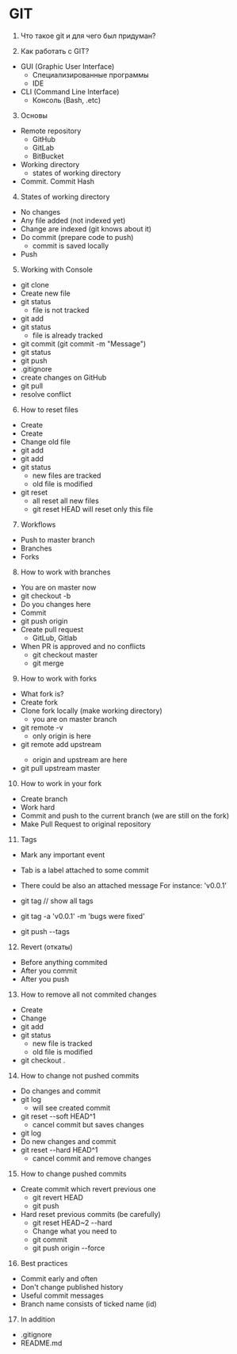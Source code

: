 # GIT

1. Что такое git и для чего был придуман?

2. Как работать с GIT?
 * GUI (Graphic User Interface)
    - Специализированные программы
    - IDE
  * CLI (Command Line Interface)
    - Консоль (Bash, .etc)

3. Основы
  * Remote repository
    - GitHub
    - GitLab
    - BitBucket
  * Working directory
    - states of working directory
  * Commit. Commit Hash

4. States of working directory
  * No changes
  * Any file added (not indexed yet)
  * Change are indexed (git knows about it)
  * Do commit (prepare code to push)
    - commit is saved locally
  * Push

5. Working with Console
  * git clone
  * Create new file
  * git status
    - file is not tracked
  * git add <NEW FILE>
  * git status
    - file is already tracked
  * git commit (git commit -m "Message")
  * git status
  * git push
  * .gitignore
  * create changes on GitHub
  * git pull
  * resolve conflict

6. How to reset files
  * Create <NEW FILE>
  * Create <NEW FILE2>
  * Change old file
  * git add <NEW FILE>
  * git add <NEW FILE2>
  * git status
    - new files are tracked
    - old file is modified
  * git reset
    - all reset all new files
    - git reset HEAD <FILENAME>
      will reset only this file


7. Workflows
  * Push to master branch
  * Branches
  * Forks


8. How to work with branches
  * You are on master now
  * git checkout -b <feature-name>
  * Do you changes here
  * Commit 
  * git push origin <feature-name>
  * Create pull request 
    - GitLub, Gitlab
  * When PR is approved and no conflicts
    - git checkout master
    - git merge <feature-name>
  

9. How to work with forks
  * What fork is?
  * Create fork
  * Clone fork locally (make working directory)
    - you are on master branch
  * git remote -v
    - only origin is here
  * git remote add upstream <url>
    - origin and upstream are here
  * git pull upstream master

10. How to work in your fork
  * Create branch
  * Work hard
  * Commit and push to the current branch (we are still on the fork)
  * Make Pull Request to original repository 

11. Tags
  * Mark any important event
  * Tab is a label attached to some commit
  * There could be also an attached message
  For instance: 'v0.0.1'

  * git tag // show all tags
  * git tag -a 'v0.0.1' -m 'bugs were fixed'
  * git push --tags

12. Revert (откаты)
  * Before anything commited
  * After you commit
  * After you push

13. How to remove all not commited changes
  * Create <new file>
  * Change <old file>
  * git add <new file>
  * git status
    - new file is tracked
    - old file is modified
  * git checkout .

14. How to change not pushed commits
  * Do changes and commit 
  * git log
    - will see created commit
  * git reset --soft HEAD^1
    - cancel commit but saves changes
  * git log
  * Do new changes and commit
  * git reset --hard HEAD^1
    - cancel commit and remove changes

15. How to change pushed commits
  * Create commit which revert previous one
    - git revert HEAD
    - git push
  * Hard reset previous commits (be carefully)
    - git reset HEAD~2 --hard
    - Change what you need to
    - git commit
    * git push origin <branch> --force


16. Best practices
  * Commit early and often
  * Don't change published history
  * Useful commit messages
  * Branch name consists of ticked name (id)


17. In addition
  * .gitignore
  * README.md
